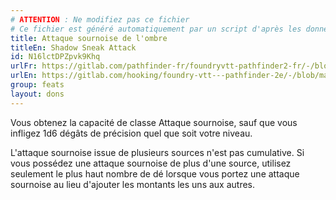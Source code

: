 ```yaml
---
# ATTENTION : Ne modifiez pas ce fichier
# Ce fichier est généré automatiquement par un script d'après les données du module Foundry VTT officiel et de sa traduction
title: Attaque sournoise de l'ombre
titleEn: Shadow Sneak Attack
id: N16lctDPZpvk9Khq
urlFr: https://gitlab.com/pathfinder-fr/foundryvtt-pathfinder2-fr/-/blob/master/data/feats/N16lctDPZpvk9Khq.htm
urlEn: https://gitlab.com/hooking/foundry-vtt---pathfinder-2e/-/blob/master/packs/data/feats.db/shadow-sneak-attack.json
group: feats
layout: dons
---
```

Vous obtenez la capacité de classe <a class="entity-link" data-pack="pf2e.classfeatures" data-id="j1JE61quDxdge4mg" draggable="true">Attaque sournoise</a>, sauf que vous infligez <a class="inline-roll roll" data-mode="roll" data-flavor="précision" data-formula="1d6" title="précision"><i class="fas fa-dice-d20"></i> 1d6</a> dégâts de précision quel que soit votre niveau.

L'attaque sournoise issue de plusieurs sources n'est pas cumulative. Si vous possédez une attaque sournoise de plus d'une source, utilisez seulement le plus haut nombre de dé lorsque vous portez une attaque sournoise au lieu d'ajouter les montants les uns aux autres.


